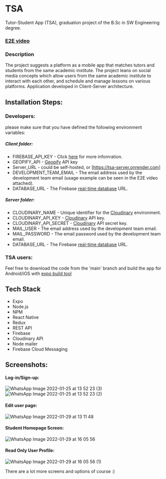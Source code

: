 # TSA
Tutor-Student App (TSA), graduation project of the B.Sc in SW Engineering degree.

### [E2E video](https://youtu.be/90cHtHl8_iM)

### Description
The project suggests a platform as a mobile app that matches tutors and students from the same academic institute. The project leans on social media concepts which allow users from the same academic institute to interact with each other, and schedule and manage lessons on various platforms. Application developed in Client-Server architecture.

## Installation Steps:

### Developers:
please make sure that you have defined the following environment variables:

##### Client folder:
- FIREBASE_API_KEY - Click [here](https://firebase.google.com/docs/projects/api-keys) for more infomration.
- GEOPIFY_API - [Geopify](https://www.geoapify.com/) API key
- Server_URL - could be self-hosted, or [https://tsa-server.onrender.com]
- DEVELOPMENT_TEAM_EMAIL - The email address used by the development team email (usage example can be seen in the E2E video attached).
- DATABASE_URL - The Firebase [real-time database](https://firebase.google.com/docs/database?hl=en) URL.

##### Server folder:  
- CLOUDINARY_NAME - Unique identifier for the [Cloudinary](https://cloudinary.com/documentation) environment.
- CLOUDINARY_API_KEY - [Cloudinary](https://cloudinary.com/documentation) API key.
- CLOUDINARY_API_SECRET - [Cloudinary](https://cloudinary.com/documentation) API secret key.
- MAIL_USER - The email address used by the development team email.
- MAIL_PASSWORD - The email password used by the development team email.
- DATABASE_URL - The Firebase [real-time database](https://firebase.google.com/docs/database?hl=en) URL.

### TSA users:
Feel free to download the code from the 'main' branch and build the app for Android/iOS with [expo build tool](https://docs.expo.dev/classic/building-standalone-apps/)

## Tech Stack
- Expo
- Node.js
- NPM
- React Native
- Redux
- REST API
- Firebase
- Cloudinary API
- Node mailer
- Firebase Cloud Messaging

## Screenshots:

#### Log-in/Sign-up:
![WhatsApp Image 2022-01-25 at 13 52 23 (3)](https://user-images.githubusercontent.com/57364867/158021702-9848fde1-8f45-4e47-be96-78a6a02ec6ea.jpeg) ![WhatsApp Image 2022-01-25 at 13 52 23 (2)](https://user-images.githubusercontent.com/57364867/158021707-a1501eff-3107-4989-b8b6-2c7de8edbfb4.jpeg)

#### Edit user page:
![WhatsApp Image 2022-01-29 at 13 11 48](https://user-images.githubusercontent.com/57364867/158021773-7991b73f-6a1a-4b6f-b586-16b9e139078c.jpeg)

#### Student Homepage Screen:

![WhatsApp Image 2022-01-29 at 16 05 56](https://user-images.githubusercontent.com/57364867/158022239-2f672787-4d8e-4d47-80e2-7d8de47cd7de.jpeg)

#### Read Only User Profile:

![WhatsApp Image 2022-01-29 at 16 05 56 (1)](https://user-images.githubusercontent.com/57364867/158022283-5da1a4eb-bb85-4284-9336-b333f5872535.jpeg)

There are a lot more screens and options of course :)


